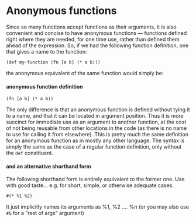 # Anonymous functions
Since so many functions accept functions as their arguments, it is also convenient and concise to have anonymous functions ― functions defined right where they are needed, for one time use, rather than defined them ahead of the expression. So, if we had the following function definition, one that gives a name to the function:

```
(def my-function (fn [a b] (* a b)))
```

the anonymous equivalent of the same function would simply be:

#### anonymous function definition
```
(fn [a b] (* a b))
```

The only difference is that an anonymous function is defined without tying it to a name, and that it can be located in argument position. Thus it is more succinct for immediate use as an argument to another function, at the cost of not being reusable from other locations in the code (as there is no name to use for calling it from elsewhere). This is pretty much the same definition for an anonymous function as in mostly any other language. The syntax is simply the same as the case of a regular function definition, only without the `def` constituent.

#### and an alternative shorthand form
The following shorthand form is entirely equivalent to the former one. Use with good taste... e.g. for short, simple, or otherwise adequate cases.
```
#(* %1 %2)
```
It just implicitly names its arguments as %1, %2 .... %n (or you may also use `#&` for a "rest of args" argument)
